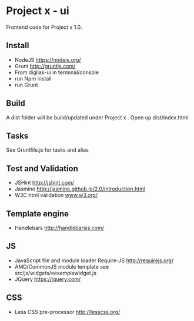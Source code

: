 # Project x  - ui

Frontend code for Project x  1.0.

## Install
* NodeJS https://nodejs.org/
* Grunt http://gruntjs.com/
* From diglias-ui in terminal/console
* run Npm install
* run Grunt

## Build
A dist folder will be build/updated under Project x . Open up dist/index.html

## Tasks
See Gruntfile.js for tasks and alias

## Test and Validation
* JSHint http://jshint.com/
* Jasmine http://jasmine.github.io/2.0/introduction.html
* W3C html validation www.w3.org/

## Template engine
* Handlebars http://handlebarsjs.com/

## JS
* JavaScript file and module loader Require-JS http://requirejs.org/
* AMD/CommonJS module template see src/js/widgets/eexamplewidget.js
* JQuery https://jquery.com/

## CSS
* Less CSS pre-processor http://lesscss.org/



